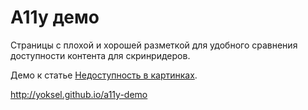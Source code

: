 # A11y демо

Страницы с плохой и хорошей разметкой для удобного сравнения доступности контента для скринридеров. 

Демо к статье [Недоступность в картинках](http://css.yoksel.ru/inaccessibility/).

http://yoksel.github.io/a11y-demo

